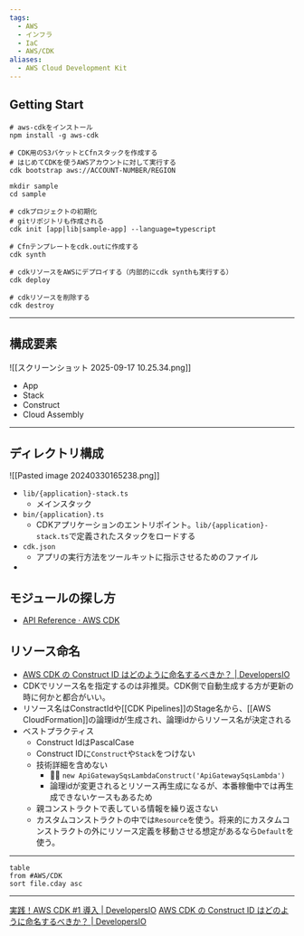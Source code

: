 ```yaml
---
tags:
  - AWS
  - インフラ
  - IaC
  - AWS/CDK
aliases:
  - AWS Cloud Development Kit
---
```

## Getting Start
```shell
# aws-cdkをインストール
npm install -g aws-cdk

# CDK用のS3バケットとCfnスタックを作成する
# はじめてCDKを使うAWSアカウントに対して実行する
cdk bootstrap aws://ACCOUNT-NUMBER/REGION

mkdir sample
cd sample

# cdkプロジェクトの初期化
# gitリポジトリも作成される
cdk init [app|lib|sample-app] --language=typescript

# Cfnテンプレートをcdk.outに作成する
cdk synth

# cdkリソースをAWSにデプロイする（内部的にcdk synthも実行する）
cdk deploy

# cdkリソースを削除する
cdk destroy
```

---
## 構成要素
![[スクリーンショット 2025-09-17 10.25.34.png]]
- App
- Stack
- Construct
- Cloud Assembly
---
## ディレクトリ構成
![[Pasted image 20240330165238.png]]
- `lib/{application}-stack.ts`
	- メインスタック
- `bin/{application}.ts`
	- CDKアプリケーションのエントリポイント。`lib/{application}-stack.ts`で定義されたスタックをロードする
- `cdk.json`
	- アプリの実行方法をツールキットに指示させるためのファイル
- 
## モジュールの探し方
- [API Reference · AWS CDK](https://docs.aws.amazon.com/cdk/api/v2/docs/aws-construct-library.html)
## リソース命名
- [AWS CDK の Construct ID はどのように命名するべきか？ | DevelopersIO](https://dev.classmethod.jp/articles/best-way-to-name-aws-cdk-construct-id/)
- CDKでリソース名を指定するのは非推奨。CDK側で自動生成する方が更新の時に何かと都合がいい。
- リソース名はConstractIdや[[CDK Pipelines]]のStage名から、[[AWS CloudFormation]]の論理idが生成され、論理idからリソース名が決定される
- ベストプラクティス
	- Construct IdはPascalCase
	- Construct IDに`Construct`や`Stack`をつけない
	- 技術詳細を含めない
		- 🙅‍♀️ `new ApiGatewaySqsLambdaConstruct('ApiGatewaySqsLambda')`
		- 論理idが変更されるとリソース再生成になるが、本番稼働中では再生成できないケースもあるため
	- 親コンストラクトで表している情報を繰り返さない
	- カスタムコンストラクトの中では`Resource`を使う。将来的にカスタムコンストラクトの外にリソース定義を移動させる想定があるなら`Default`を使う。
---
```dataview
table
from #AWS/CDK
sort file.cday asc
```


---
[実践！AWS CDK #1 導入 | DevelopersIO](https://dev.classmethod.jp/articles/cdk-practice-1-introduction/)
[AWS CDK の Construct ID はどのように命名するべきか？ | DevelopersIO](https://dev.classmethod.jp/articles/best-way-to-name-aws-cdk-construct-id/)